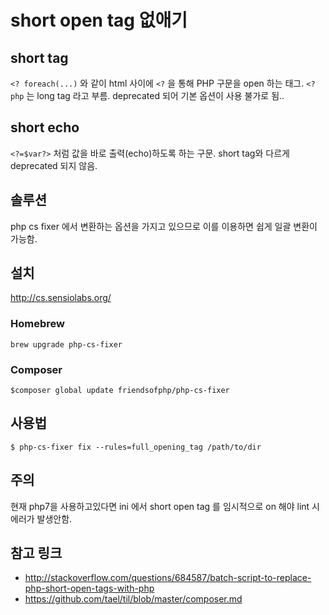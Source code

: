 # short open tag 없애기 
## short tag
`<? foreach(...)` 와 같이 html 사이에 `<?` 을 통해 PHP 구문을 open 하는 태그. `<?php` 는 long tag 라고 부름.
deprecated 되어 기본 옵션이 사용 불가로 됨..

## short echo
`<?=$var?>` 처럼 값을 바로 출력(echo)하도록 하는 구문. short tag와 다르게 deprecated 되지 않음.

## 솔루션 
php cs fixer 에서 변환하는 옵션을 가지고 있으므로 이를 이용하면 쉽게 일괄 변환이 가능함. 

## 설치
http://cs.sensiolabs.org/

### Homebrew
```
brew upgrade php-cs-fixer
```
### Composer
```
$composer global update friendsofphp/php-cs-fixer
```
## 사용법 
```
$ php-cs-fixer fix --rules=full_opening_tag /path/to/dir
```

## 주의 
현재 php7을 사용하고있다면 ini 에서 short open tag 를 임시적으로 on 해야 lint 시 에러가 발생안함. 

## 참고 링크
- http://stackoverflow.com/questions/684587/batch-script-to-replace-php-short-open-tags-with-php
- https://github.com/tael/til/blob/master/composer.md
